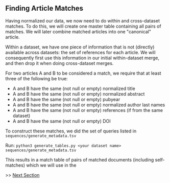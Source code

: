 ## Finding Article Matches 

Having normalized our data, we now need to do within and cross-dataset matches. To do this, we will
create one master table containing all pairs of matches. We will later combine matched articles into
one "canonical" article.

Within a dataset, we have one piece of information that is not (directly) available across datasets: the 
set of references for each article. We will consequently first use this information in our initial
within-dataset merge, and then drop it when doing cross-dataset merges.

For two articles A and B to be considered a match, we require that at least three of the following be true:

- A and B have the same (not null or empty) normalized title
- A and B have the same (not null or empty) normalized abstract
- A and B have the same (not null or empty) pubyear
- A and B have the same (not null or empty) normalized author last names
- A and B have the same (not null or empty) references (if from the same dataset)
- A and B have the same (not null or empty) DOI

To construct these matches, we did the set of queries listed in `sequences/generate_metadata.tsv`

Run: `python3 generate_tables.py <your dataset name> sequences/generate_metadata.tsv`

This results in a match table of pairs of matched documents (including self-matches) which we will use 
in the

\>> [Next Section](methods_documentation/2_merged_table_generation.md)